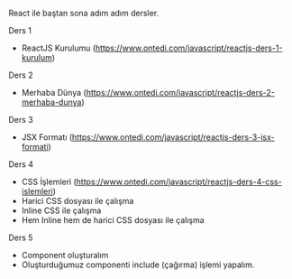 React ile baştan sona adım adım dersler.

Ders 1
- ReactJS Kurulumu (https://www.ontedi.com/javascript/reactjs-ders-1-kurulum)

Ders 2
- Merhaba Dünya (https://www.ontedi.com/javascript/reactjs-ders-2-merhaba-dunya)

Ders 3
- JSX Formatı (https://www.ontedi.com/javascript/reactjs-ders-3-jsx-formati)

Ders 4
- CSS İşlemleri (https://www.ontedi.com/javascript/reactjs-ders-4-css-islemleri)
- Harici CSS dosyası ile çalışma
- Inline CSS ile çalışma
- Hem Inline hem de harici CSS dosyası ile çalışma

Ders 5
- Component oluşturalım
- Oluşturduğumuz componenti include (çağırma) işlemi yapalım.
